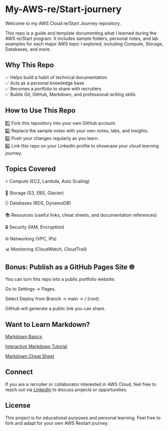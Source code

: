 # My-AWS-re/Start-journery

Welcome to my AWS Cloud re/Start Journey repository.

This repo is a guide and template documenting what I learned during the AWS re/Start program. It includes sample folders, personal notes, and lab examples for each major AWS topic I explored, including Compute, Storage, Databases, and more.

## Why This Repo
✅ Helps build a habit of technical documentation  
✅ Acts as a personal knowledge base  
✅ Becomes a portfolio to share with recruiters  
✅ Builds Git, GitHub, Markdown, and professional writing skills  

## How to Use This Repo
1️⃣ Fork this repository into your own GitHub account.  
2️⃣ Replace the sample notes with your own notes, labs, and insights.  
3️⃣ Push your changes regularly as you learn.  
4️⃣ Link this repo on your LinkedIn profile to showcase your cloud learning journey.  

## Topics Covered
⚡ Compute (EC2, Lambda, Auto Scaling)

💾 Storage (S3, EBS, Glacier)

🗄️ Databases (RDS, DynamoDB)

📚 Resources (useful links, cheat sheets, and documentation references)

🔒 Security (IAM, Encryption)

🌐 Networking (VPC, IPs)

📊 Monitoring (CloudWatch, CloudTrail)

## Bonus: Publish as a GitHub Pages Site 🌐
You can turn this repo into a public portfolio website:

Go to Settings → Pages.

Select Deploy from Branch → main → / (root).

GitHub will generate a public link you can share.

## Want to Learn Markdown?

[Markdown Basics](https://docs.github.com/en/get-started/writing-on-github)

[Interactive Markdown Tutorial](https://www.markdowntutorial.com/)

[Markdown Cheat Sheet](https://www.markdownguide.org/cheat-sheet/)

## Connect
If you are a recruiter or collaborator interested in AWS Cloud, feel free to reach out via [LinkedIn](https://www.linkedin.com/in/phumudzo-mbelengwa-715736145/) to discuss projects or opportunities.

## License
This project is for educational purposes and personal learning. Feel free to fork and adapt for your own AWS Restart journey.

